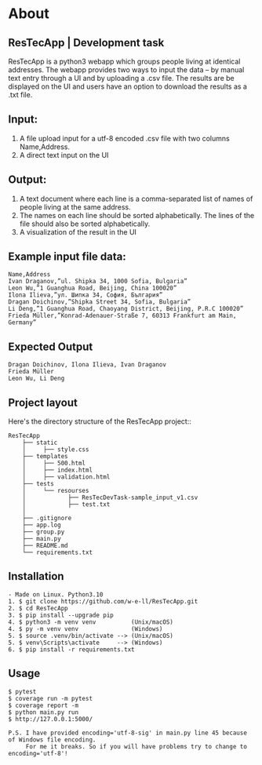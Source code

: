 About
=====

ResTecApp | Development task
----------------------------

ResTecApp is a python3 webapp which groups people living at identical addresses. The
webapp provides two ways to input the data – by manual text entry through a UI
and by uploading а .csv file.
The results are be displayed on the UI and users have an option to download
the results as a .txt file.

Input:
------

1. A file upload input for a utf-8 encoded .csv file with two columns Name,Address.
2. A direct text input on the UI

Output:
-------
1. A text document where each line is a comma-separated list of names of people living at the same address. 
2. The names on each line should be sorted alphabetically. The lines of the file should also be sorted alphabetically.
3. A visualization of the result in the UI


Example input file data:
------------------------
    Name,Address
    Ivan Draganov,”ul. Shipka 34, 1000 Sofia, Bulgaria”
    Leon Wu,”1 Guanghua Road, Beijing, China 100020”
    Ilona Ilieva,”ул. Шипка 34, София, България”
    Dragan Doichinov,”Shipka Street 34, Sofia, Bulgaria”
    Li Deng,”1 Guanghua Road, Chaoyang District, Beijing, P.R.C 100020”
    Frieda Müller,”Konrad-Adenauer-Straße 7, 60313 Frankfurt am Main, Germany”

Expected Output
---------------
    Dragan Doichinov, Ilona Ilieva, Ivan Draganov
    Frieda Müller
    Leon Wu, Li Deng


Project layout
--------------

Here's the directory structure of the ResTecApp project::
    
    ResTecApp
        ├── static
        │     ├── style.css
        ├── templates
        │     ├── 500.html
        │     ├── index.html
        │     ├── validation.html
        ├── tests
        │     └── resourses
        │            ├── ResTecDevTask-sample_input_v1.csv
        │            ├── test.txt
        │
        ├── .gitignore
        ├── app.log
        ├── group.py
        ├── main.py
        ├── README.md       
        └── requirements.txt

Installation
------------
   
    - Made on Linux. Python3.10
    1. $ git clone https://github.com/w-e-ll/ResTecApp.git
    2. $ cd ResTecApp 
    3. $ pip install --upgrade pip
    4. $ python3 -m venv venv          (Unix/macOS) 
    4. $ py -m venv venv               (Windows)
    5. $ source .venv/bin/activate --> (Unix/macOS)
    5. $ venv\Scripts\activate     --> (Windows)
    6. $ pip install -r requirements.txt


Usage
-----
    
    $ pytest 
    $ coverage run -m pytest
    $ coverage report -m
    $ python main.py run
    $ http://127.0.0.1:5000/

    P.S. I have provided encoding='utf-8-sig' in main.py line 45 because of Windows file encoding. 
         For me it breaks. So if you will have problems try to change to encoding='utf-8'!

